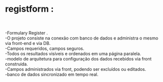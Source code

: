 # registform : </br></br>

-Formulary Register .</br> 
-O projeto consiste na conexão com banco de dados e administra o mesmo via front-end e via DB.</br>
-Campos requeridos, campos seguros.</br>
-Todos os resultados visíveis e ordenados em uma página paralela.</br>
-modelo de arquitetura para configuração dos dados recebidos via front construida.</br>
-Campos administrados via front, podendo ser excluídos ou editados.</br>
-banco de dados sincronizado em tempo real.</br></br>

